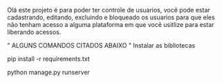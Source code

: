 Olá este projeto é para poder ter controle de usuarios,
você pode estar cadastrando, editando, excluindo e bloqueado os usuarios
para que eles não tenham acesso a alguma plataforma em que você usitlize para estar
liberando acessos.

" ALGUNS COMANDOS CITADOS ABAIXO "
Instalar as bibliotecas

pip install -r requirements.txt

python manage.py runserver


